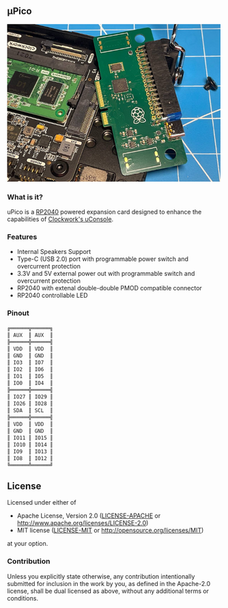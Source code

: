 ## μPico

<img width="500" src="fab/upico.png" />

### What is it?
uPico is a [RP2040](https://www.raspberrypi.com/products/rp2040/) powered expansion card designed to enhance the capabilities of [Clockwork's uConsole](https://www.clockworkpi.com/uconsole).

### Features

* Internal Speakers Support
* Type-C (USB 2.0) port with programmable power switch and overcurrent protection
* 3.3V and 5V external power out with programmable switch and overcurrent protection
* RP2040 with extenal double-double PMOD compatible connector
* RP2040 controllable LED

### Pinout
```
╔══════╦══════╗
║ AUX  ║ AUX  ║
╠══════╬══════╣
║ VDD  ║ VDD  ║
║ GND  ║ GND  ║
║ IO3  ║ IO7  ║
║ IO2  ║ IO6  ║
║ IO1  ║ IO5  ║
║ IO0  ║ IO4  ║
╠══════╬══════╣
║ IO27 ║ IO29 ║
║ IO26 ║ IO28 ║
║ SDA  ║ SCL  ║
╠══════╬══════╣
║ VDD  ║ VDD  ║
║ GND  ║ GND  ║
║ IO11 ║ IO15 ║
║ IO10 ║ IO14 ║
║ IO9  ║ IO13 ║
║ IO8  ║ IO12 ║
╚══════╩══════╝
```

## License

Licensed under either of

- Apache License, Version 2.0 ([LICENSE-APACHE](LICENSE-APACHE) or
  http://www.apache.org/licenses/LICENSE-2.0)
- MIT license ([LICENSE-MIT](LICENSE-MIT) or http://opensource.org/licenses/MIT)

at your option.

### Contribution

Unless you explicitly state otherwise, any contribution intentionally submitted
for inclusion in the work by you, as defined in the Apache-2.0 license, shall be
dual licensed as above, without any additional terms or conditions.
